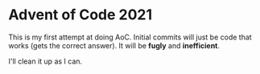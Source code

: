 # Advent of Code 2021

This is my first attempt at doing AoC. Initial commits will just be code that works (gets the correct answer). It will be **fugly** and **inefficient**. 

I'll clean it up as I can.